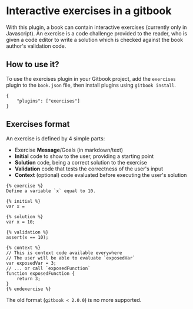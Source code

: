 Interactive exercises in a gitbook
==============

With this plugin, a book can contain interactive exercises (currently only in Javascript). An exercise is a code challenge provided to the reader, who is given a code editor to write a solution which is checked against the book author's validation code.


## How to use it?

To use the exercises plugin in your Gitbook project, add the `exercises` plugin to the `book.json` file, then install plugins using `gitbook install`.

```
{
    "plugins": ["exercises"]
}
```

## Exercises format

An exercise is defined by 4 simple parts:

* Exercise **Message**/Goals (in markdown/text)
* **Initial** code to show to the user, providing a starting point
* **Solution** code, being a correct solution to the exercise
* **Validation** code that tests the correctness of the user's input
* **Context** (optional) code evaluated before executing the user's solution

```
{% exercise %}
Define a variable `x` equal to 10.

{% initial %}
var x =

{% solution %}
var x = 10;

{% validation %}
assert(x == 10);

{% context %}
// This is context code available everywhere
// The user will be able to evaluate `exposedVar`
var exposedVar = 3;
// ... or call `exposedFunction`
function exposedFunction {
    return 3;
}
{% endexercise %}
```

The old format (`gitbook < 2.0.0`) is no more supported.
